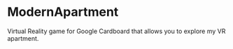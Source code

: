 # ModernApartment
Virtual Reality game for Google Cardboard that allows you to explore my VR apartment.
